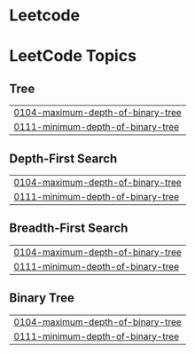 # Leetcode
<!---LeetCode Topics Start-->
# LeetCode Topics
## Tree
|  |
| ------- |
| [0104-maximum-depth-of-binary-tree](https://github.com/adityasawant18/Leetcode/tree/master/0104-maximum-depth-of-binary-tree) |
| [0111-minimum-depth-of-binary-tree](https://github.com/adityasawant18/Leetcode/tree/master/0111-minimum-depth-of-binary-tree) |
## Depth-First Search
|  |
| ------- |
| [0104-maximum-depth-of-binary-tree](https://github.com/adityasawant18/Leetcode/tree/master/0104-maximum-depth-of-binary-tree) |
| [0111-minimum-depth-of-binary-tree](https://github.com/adityasawant18/Leetcode/tree/master/0111-minimum-depth-of-binary-tree) |
## Breadth-First Search
|  |
| ------- |
| [0104-maximum-depth-of-binary-tree](https://github.com/adityasawant18/Leetcode/tree/master/0104-maximum-depth-of-binary-tree) |
| [0111-minimum-depth-of-binary-tree](https://github.com/adityasawant18/Leetcode/tree/master/0111-minimum-depth-of-binary-tree) |
## Binary Tree
|  |
| ------- |
| [0104-maximum-depth-of-binary-tree](https://github.com/adityasawant18/Leetcode/tree/master/0104-maximum-depth-of-binary-tree) |
| [0111-minimum-depth-of-binary-tree](https://github.com/adityasawant18/Leetcode/tree/master/0111-minimum-depth-of-binary-tree) |
<!---LeetCode Topics End-->